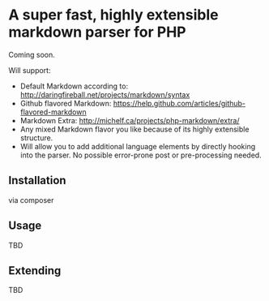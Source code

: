 A super fast, highly extensible markdown parser for PHP
=======================================================

Coming soon.

Will support:

- Default Markdown according to: http://daringfireball.net/projects/markdown/syntax
- Github flavored Markdown: https://help.github.com/articles/github-flavored-markdown
- Markdown Extra: http://michelf.ca/projects/php-markdown/extra/
- Any mixed Markdown flavor you like because of its highly extensible structure.
- Will allow you to add additional language elements by directly hooking into the parser.
  No possible error-prone post or pre-processing needed.

Installation
------------

via composer

Usage
-----

TBD

Extending
---------

TBD

